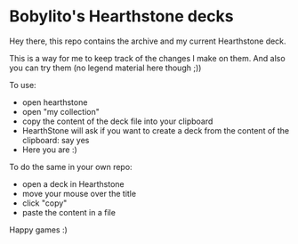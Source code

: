 # Bobylito's Hearthstone decks

Hey there, this repo contains the archive and my current Hearthstone deck.

This is a way for me to keep track of the changes I make on them. And also
you can try them (no legend material here though ;))

To use: 

 - open hearthstone
 - open "my collection"
 - copy the content of the deck file into your clipboard
 - HearthStone will ask if you want to create a deck from the content of the clipboard: say yes
 - Here you are :)

To do the same in your own repo:

 - open a deck in Hearthstone
 - move your mouse over the title
 - click "copy"
 - paste the content in a file

Happy games :)
